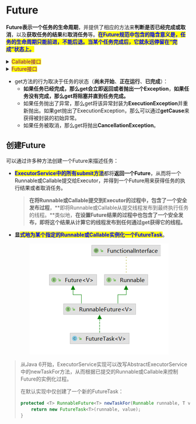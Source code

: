 # Future

**Future表示一个任务的生命周期**，并提供了相应的方法来**判断是否已经完成或取消**，以及**获取任务的结果**和**取消任务**等。<mark style="color:blue;">**在Future规范中包含的隐含意义是，任务的生命周期只能前进，不能后退。当某个任务完成后，它就永远停留在“完成”状态上。**</mark>

<details>

<summary><mark style="color:purple;">Callable接口</mark></summary>

```java
@FunctionalInterface
public interface Callable<V> {
    
    V call() throws Exception;
}
```

</details>

<details>

<summary><mark style="color:purple;">Future接口</mark></summary>

```java
public interface Future<V> {

    /**
     * 如果任务还未开始执行，取消后该任务将不会运
     * 如果任务已经开始执行，参数 mayInterruptIfRunning 将决定
     *          是否尝试中断线程来停止任务执行
     */
    boolean cancel(boolean mayInterruptIfRunning);

    boolean isCancelled();

    boolean isDone();

    V get() throws InterruptedException, ExecutionException;

    V get(long timeout, TimeUnit unit)
        throws InterruptedException, ExecutionException, TimeoutException;
}
```

</details>

* get方法的行为取决于任务的状态（**尚未开始**、**正在运行**、**已完成**）：
  * **如果任务已经完成，那么get会立即返回或者抛出一个Exception**，**如果任务没有完成，那么get将阻塞并直到任务完成。**
  * 如果任务抛出了异常，那么get将该异常封装为**ExecutionException**并重新抛出。如果get抛出了ExecutionException，那么可以通过**getCause**来获得被封装的初始异常。
  * 如果任务被取消，那么get将抛出**CancellationException**。

## 创建Future

可以通过许多种方法创建一个Future来描述任务：

*   <mark style="color:blue;">**ExecutorService中的所有submit方法**</mark>都将**返回一个Future**，从而将一个Runnable或Callable提交给Executor，并得到一个Future用来获得任务的执行结果或者取消任务。

    > **在将Runnable或Callable提交到Executor的过程中，包含了一个安全发布过程**，**即将Runnable或Callable从提交线程发布到最终执行任务的线程。**类似地，**在设置Future结果的过程中也包含了一个安全发布，即将这个结果从计算它的线程发布到任何通过get获得它的线程。**
*   **显**<mark style="color:blue;">**式地为某个指定的Runnable或Callable实例化一个FutureTask**</mark>。

    <div align="left">

    <figure><img src="../../../.gitbook/assets/image.png" alt=""><figcaption></figcaption></figure>

    </div>

> 从Java 6开始，ExecutorService实现可以改写AbstractExecutorService中的newTaskFor方法，从而根据已提交的Runnable或Callable来控制Future的实例化过程。
>
> 在默认实现中仅创建了一个新的FutureTask：
>
> ```java
> protected <T> RunnableFuture<T> newTaskFor(Runnable runnable, T value) {
>     return new FutureTask<T>(runnable, value);
> }
> ```

